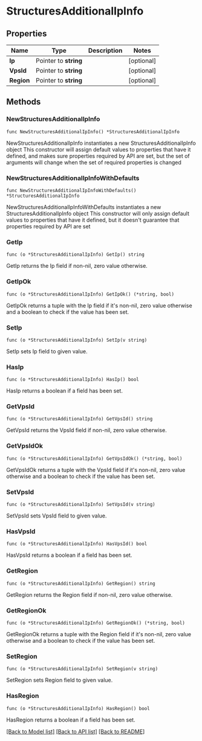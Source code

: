 # StructuresAdditionalIpInfo

## Properties

Name | Type | Description | Notes
------------ | ------------- | ------------- | -------------
**Ip** | Pointer to **string** |  | [optional] 
**VpsId** | Pointer to **string** |  | [optional] 
**Region** | Pointer to **string** |  | [optional] 

## Methods

### NewStructuresAdditionalIpInfo

`func NewStructuresAdditionalIpInfo() *StructuresAdditionalIpInfo`

NewStructuresAdditionalIpInfo instantiates a new StructuresAdditionalIpInfo object
This constructor will assign default values to properties that have it defined,
and makes sure properties required by API are set, but the set of arguments
will change when the set of required properties is changed

### NewStructuresAdditionalIpInfoWithDefaults

`func NewStructuresAdditionalIpInfoWithDefaults() *StructuresAdditionalIpInfo`

NewStructuresAdditionalIpInfoWithDefaults instantiates a new StructuresAdditionalIpInfo object
This constructor will only assign default values to properties that have it defined,
but it doesn't guarantee that properties required by API are set

### GetIp

`func (o *StructuresAdditionalIpInfo) GetIp() string`

GetIp returns the Ip field if non-nil, zero value otherwise.

### GetIpOk

`func (o *StructuresAdditionalIpInfo) GetIpOk() (*string, bool)`

GetIpOk returns a tuple with the Ip field if it's non-nil, zero value otherwise
and a boolean to check if the value has been set.

### SetIp

`func (o *StructuresAdditionalIpInfo) SetIp(v string)`

SetIp sets Ip field to given value.

### HasIp

`func (o *StructuresAdditionalIpInfo) HasIp() bool`

HasIp returns a boolean if a field has been set.

### GetVpsId

`func (o *StructuresAdditionalIpInfo) GetVpsId() string`

GetVpsId returns the VpsId field if non-nil, zero value otherwise.

### GetVpsIdOk

`func (o *StructuresAdditionalIpInfo) GetVpsIdOk() (*string, bool)`

GetVpsIdOk returns a tuple with the VpsId field if it's non-nil, zero value otherwise
and a boolean to check if the value has been set.

### SetVpsId

`func (o *StructuresAdditionalIpInfo) SetVpsId(v string)`

SetVpsId sets VpsId field to given value.

### HasVpsId

`func (o *StructuresAdditionalIpInfo) HasVpsId() bool`

HasVpsId returns a boolean if a field has been set.

### GetRegion

`func (o *StructuresAdditionalIpInfo) GetRegion() string`

GetRegion returns the Region field if non-nil, zero value otherwise.

### GetRegionOk

`func (o *StructuresAdditionalIpInfo) GetRegionOk() (*string, bool)`

GetRegionOk returns a tuple with the Region field if it's non-nil, zero value otherwise
and a boolean to check if the value has been set.

### SetRegion

`func (o *StructuresAdditionalIpInfo) SetRegion(v string)`

SetRegion sets Region field to given value.

### HasRegion

`func (o *StructuresAdditionalIpInfo) HasRegion() bool`

HasRegion returns a boolean if a field has been set.


[[Back to Model list]](../README.md#documentation-for-models) [[Back to API list]](../README.md#documentation-for-api-endpoints) [[Back to README]](../README.md)


